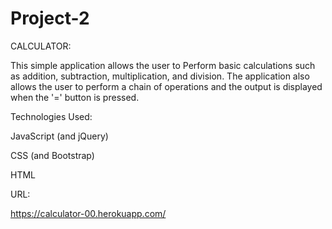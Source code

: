 # Project-2
CALCULATOR:

This simple application allows the user to Perform basic calculations such as addition, subtraction, multiplication, and division. The application also allows the user to perform a chain of operations and the output is displayed when the '=' button is pressed.

Technologies Used:

JavaScript (and jQuery)

CSS (and Bootstrap)

HTML

URL:

https://calculator-00.herokuapp.com/
